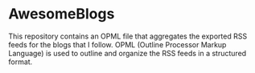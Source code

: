 # AwesomeBlogs

This repository contains an OPML file that aggregates the exported RSS feeds for the blogs that I follow. OPML (Outline Processor Markup Language) is used to outline and organize the RSS feeds in a structured format.
